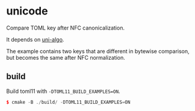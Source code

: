 # unicode

Compare TOML key after NFC canonicalization.

It depends on [uni-algo](https://github.com/uni-algo/uni-algo.git).

The example contains two keys that are different in bytewise comparison, but becomes the same after NFC normalization.

## build

Build toml11 with `-DTOML11_BUILD_EXAMPLES=ON`.

```cpp
$ cmake -B ./build/ -DTOML11_BUILD_EXAMPLES=ON
```
